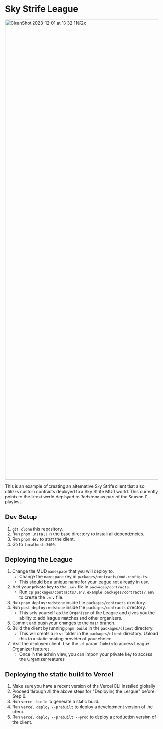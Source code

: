 # Sky Strife League

<img width="1512" alt="CleanShot 2023-12-01 at 13 32 11@2x" src="https://github.com/latticexyz/sky-strife-league/assets/4297920/62a66bd1-8ee6-485d-bd07-cbb5988e1686">


This is an example of creating an alternative Sky Strife client that also utilizes custom contracts deployed to a Sky Strife MUD world. This currently points to the latest world deployed to Redstone as part of the Season 0 playtest.

## Dev Setup

1. `git clone` this repository.
2. Run `pnpm install` in the base directory to install all dependencies.
3. Run `pnpm dev` to start the client.
4. Go to `localhost:3000`.

## Deploying the League

1. Change the MUD `namespace` that you will deploy to.
    - Change the `namespace` key in `packages/contracts/mud.config.ts`.
    - This should be a unique name for your league not already in use.
2. Add your private key to the `.env` file in `packages/contracts`.
    - Run `cp packages/contracts/.env.example packages/contracts/.env` to create the `.env` file.
3. Run `pnpm deploy:redstone` inside the `packages/contracts` directory.
4. Run `post-deploy:redstone` inside the `packages/contracts` directory.
    - This sets yourself as the `Organizer` of the League and gives you the ability to add league matches and other organizers.
5. Commit and push your changes to the `main` branch.
6. Build the client by running `pnpm build` in the `packages/client` directory.
    - This will create a `dist` folder in the `packages/client` directory. Upload this to a static hosting provider of your choice.
7. Visit the deployed client. Use the url param `?admin` to access League Organizer features.
    - Once in the admin view, you can import your private key to access the Organizer features.

## Deploying the static build to Vercel

1. Make sure you have a recent version of the Vercel CLI installed globally
2. Proceed through all the above steps for "Deploying the League" before Step 6.
3. Run `vercel build` to generate a static build.
4. Run `vercel deploy --prebuilt` to deploy a development version of the client.
5. Run `vercel deploy --prebuilt --prod` to deploy a production version of the client.